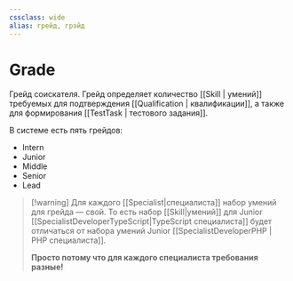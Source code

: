 ```yaml
---
cssclass: wide
alias: грейд, грэйд
---
```

# Grade

Грейд соискателя. Грейд определяет количество [[Skill | умений]] требуемых для подтверждения [[Qualification | квалификации]], а также для формирования [[TestTask | тестового задания]].

В системе есть пять грейдов: 

- Intern
- Junior
- Middle
- Senior
- Lead

>[!warning] Для каждого [[Specialist|специалиста]] набор умений для грейда — свой.
> То есть набор [[Skill|умений]] для Junior [[SpecialistDeveloperTypeScript|TypeScript специалиста]] будет отличаться от набора умений Junior [[SpecialistDeveloperPHP | PHP специалиста]]. 
>
>**Просто потому что для каждого специалиста требования разные!** 


